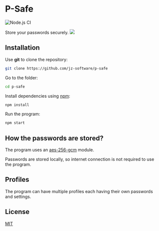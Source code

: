 # P-Safe
![Node.js CI](https://github.com/jz-software/p-safe/workflows/Node.js%20CI/badge.svg?branch=master)

Store your passwords securely.
![](https://i.imgur.com/LccgsXR.png)

## Installation

Use **git** to clone the repository:

```bash
git clone https://github.com/jz-software/p-safe
```
Go to the folder:
```bash
cd p-safe
```
Install dependencies using [npm](https://www.npmjs.com/):
```bash
npm install
```
Run the program:
```bash
npm start
```

## How the passwords are stored?
The program uses an [aes-256-gcm](https://en.wikipedia.org/wiki/Advanced_Encryption_Standard) module.

Passwords are stored locally, so internet connection is not required to use the program.

## Profiles
The program can have multiple profiles each having their own passwords and settings.

## License
[MIT](https://choosealicense.com/licenses/mit/)

